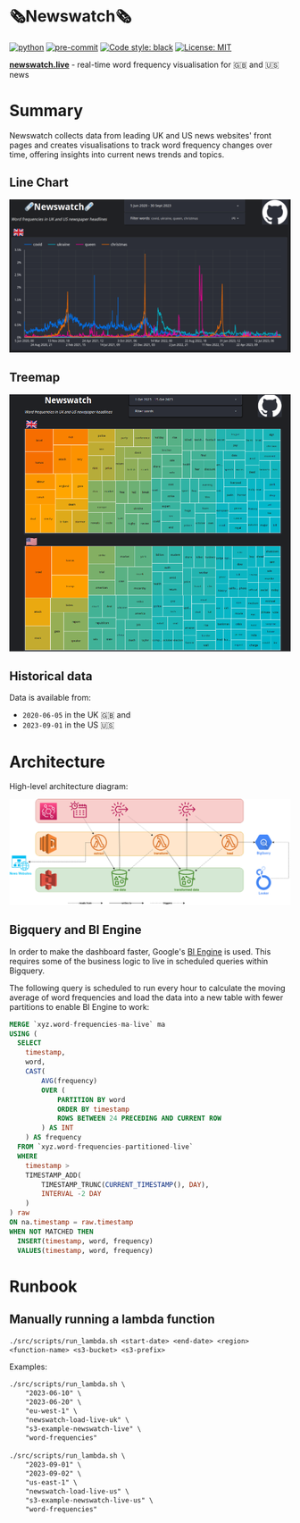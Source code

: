 # 🗞️Newswatch🗞️
[![python](https://img.shields.io/badge/Python-3.10-3776AB.svg?style=flat&logo=python&logoColor=white)](https://www.python.org)
[![pre-commit](https://img.shields.io/badge/pre--commit-enabled-brightgreen?logo=pre-commit&logoColor=white)](https://github.com/pre-commit/pre-commit)
[![Code style: black](https://img.shields.io/badge/code%20style-black-000000.svg)](https://github.com/psf/black)
[![License: MIT](https://img.shields.io/badge/License-MIT-yellow.svg)](https://opensource.org/licenses/MIT)

**[newswatch.live](http://newswatch.live "newswatch.live")** - real-time word frequency visualisation for 🇬🇧 and 🇺🇸 news

# Summary

Newswatch collects data from leading UK and US news websites' front pages and creates visualisations to track word frequency changes over time, offering insights into current news trends and topics.

## Line Chart

!["Line chart"](img/line_chart_historical.png?v=4&s=200 "Line chart")

## Treemap
!["Treemap"](img/treemap_oct_2023.png?v=4&s=200 "Treemap")

## Historical data

Data is available from:
* `2020-06-05` in the UK 🇬🇧 and
* `2023-09-01` in the US 🇺🇸

# Architecture

High-level architecture diagram:

!["Architecture"](img/architecture.png?v=4&s=200 "Architecture")

## Bigquery and BI Engine

In order to make the dashboard faster, Google's [BI Engine](https://cloud.google.com/bigquery/docs/bi-engine-intro) is used. This requires some of the business logic to live in scheduled queries within Bigquery.

The following query is scheduled to run every hour to calculate the moving average of word frequencies and load the data into a new table with fewer partitions to enable BI Engine to work:
```sql
MERGE `xyz.word-frequencies-ma-live` ma
USING (
  SELECT
    timestamp,
    word,
    CAST(
        AVG(frequency)
        OVER (
            PARTITION BY word
            ORDER BY timestamp
            ROWS BETWEEN 24 PRECEDING AND CURRENT ROW
        ) AS INT
    ) AS frequency
  FROM `xyz.word-frequencies-partitioned-live`
  WHERE
    timestamp >
    TIMESTAMP_ADD(
        TIMESTAMP_TRUNC(CURRENT_TIMESTAMP(), DAY),
        INTERVAL -2 DAY
    )
) raw
ON na.timestamp = raw.timestamp
WHEN NOT MATCHED THEN
  INSERT(timestamp, word, frequency)
  VALUES(timestamp, word, frequency)
```

# Runbook

## Manually running a lambda function

```shell
./src/scripts/run_lambda.sh <start-date> <end-date> <region> <function-name> <s3-bucket> <s3-prefix>
```

Examples:

```shell
./src/scripts/run_lambda.sh \
    "2023-06-10" \
    "2023-06-20" \
    "eu-west-1" \
    "newswatch-load-live-uk" \
    "s3-example-newswatch-live" \
    "word-frequencies"

./src/scripts/run_lambda.sh \
    "2023-09-01" \
    "2023-09-02" \
    "us-east-1" \
    "newswatch-load-live-us" \
    "s3-example-newswatch-live-us" \
    "word-frequencies"
```
